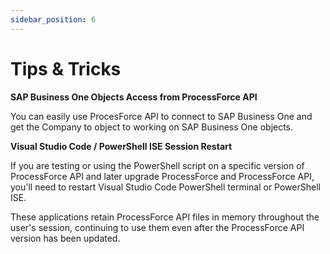 ```yaml
---
sidebar_position: 6
---
```


# Tips & Tricks

**SAP Business One Objects Access from ProcessForce API**

You can easily use ProcesForce API to connect to SAP Business One and get the Company to object to working on SAP Business One objects.

**Visual Studio Code / PowerShell ISE Session Restart**

If you are testing or using the PowerShell script on a specific version of ProcessForce API and later upgrade ProcessForce and ProcessForce API, you'll need to restart Visual Studio Code PowerShell terminal or PowerShell ISE.

These applications retain ProcessForce API files in memory throughout the user's session, continuing to use them even after the ProcessForce API version has been updated.

